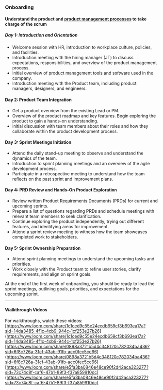 ### Onboarding

#### Understand the product and [product management processes](https://github.com/jalantechnologies/handbook/blob/main/product-management/index.md) to take charge of the scrum

##### Day 1: Introduction and Orientation

- Welcome session with HR, introduction to workplace culture, policies, and facilities.
- Introduction meeting with the hiring manager (JT) to discuss expectations, responsibilities, and overview of the product management process.
- Initial overview of product management tools and software used in the company.
- Introduction meeting with the Product team, including product managers, designers, and engineers.

#### Day 2: Product Team Integration

- Get a product overview from the existing Lead or PM. 
- Overview of the product roadmap and key features. Begin exploring the product to gain a hands-on understanding.
- Initial discussion with team members about their roles and how they collaborate within the product development process.

#### Day 3: Sprint Meetings Initiation

- Attend the daily stand-up meeting to observe and understand the dynamics of the team.
- Introduction to sprint planning meetings and an overview of the agile development process.
- Participate in a retrospective meeting to understand how the team reflects on the past sprint and improvement plans.

#### Day 4: PRD Review and Hands-On Product Exploration 

- Review written Product Requirements Documents (PRDs) for current and upcoming sprints.
- Prepare a list of questions regarding PRDs and schedule meetings with relevant team members to seek clarification.
- Continue exploring the product independently, trying out different features, and identifying areas for improvement.
- Attend a sprint review meeting to witness how the team showcases completed work to stakeholders.

#### Day 5: Sprint Ownership Preparation

- Attend sprint planning meetings to understand the upcoming tasks and priorities.
- Work closely with the Product team to refine user stories, clarify requirements, and align on sprint goals.

At the end of the first week of onboarding, you should be ready to lead the sprint meetings, outlining goals, priorities, and expectations for the upcoming sprint.

---

#### Walkthrough Videos

For walkthroughs, watch these videos:  
[https://www.loom.com/share/1c1ced9c55e24ecdb659cf3b693ea17a?sid=14da3485-4f1c-4cb9-944c-1cf253e27b26](https://www.loom.com/share/1c1ced9c55e24ecdb659cf3b693ea17a?sid=14da3485-4f1c-4cb9-944c-1cf253e27b26)  
[https://www.loom.com/share/0898a3721b5d4c348120c782034ba436?sid=6f8c726a-31cf-43ab-91fb-acc0fec5cc66](https://www.loom.com/share/0898a3721b5d4c348120c782034ba436?sid=6f8c726a-31cf-43ab-91fb-acc0fec5cc66)  
[https://www.loom.com/share/e5fa3ba0846e48ce90f2d42aca323277?sid=73c74c8f-caf6-47b1-89f3-f37a859910dc](https://www.loom.com/share/e5fa3ba0846e48ce90f2d42aca323277?sid=73c74c8f-caf6-47b1-89f3-f37a859910dc)
